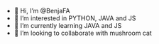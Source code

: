 - 👋 Hi, I’m @BenjaFA
- 👀 I’m interested in PYTHON, JAVA and JS
- 🌱 I’m currently learning JAVA and JS
- 💞️ I’m looking to collaborate with mushroom cat
  
<!---
BenjaFA/BenjaFA is a ✨ special ✨ repository because its `README.md` (this file) appears on your GitHub profile.
You can click the Preview link to take a look at your changes.
--->
